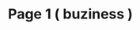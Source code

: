 ---
title: Page 1  ( buziness )
keywords: sample
summary: "This is just a sample topic..."
sidebar: buziness_sidebar
permalink: buzi_page1.html
folder: buzniess
---